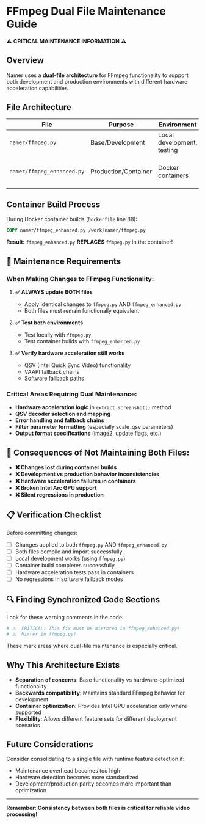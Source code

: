 # FFmpeg Dual File Maintenance Guide

⚠️  **CRITICAL MAINTENANCE INFORMATION** ⚠️

## Overview

Namer uses a **dual-file architecture** for FFmpeg functionality to support both development and production environments with different hardware acceleration capabilities.

## File Architecture

| File | Purpose | Environment | Usage |
|------|---------|-------------|--------|
| `namer/ffmpeg.py` | Base/Development | Local development, testing | Standard FFmpeg operations |
| `namer/ffmpeg_enhanced.py` | Production/Container | Docker containers | Intel GPU hardware acceleration (QSV) |

## Container Build Process

During Docker container builds (`Dockerfile` line 88):

```dockerfile
COPY namer/ffmpeg_enhanced.py /work/namer/ffmpeg.py
```

**Result:** `ffmpeg_enhanced.py` **REPLACES** `ffmpeg.py` in the container!

## 🔧 Maintenance Requirements

### When Making Changes to FFmpeg Functionality:

1. **✅ ALWAYS update BOTH files**
   - Apply identical changes to `ffmpeg.py` AND `ffmpeg_enhanced.py`
   - Both files must remain functionally equivalent

2. **✅ Test both environments**
   - Test locally with `ffmpeg.py` 
   - Test container builds with `ffmpeg_enhanced.py`

3. **✅ Verify hardware acceleration still works**
   - QSV (Intel Quick Sync Video) functionality
   - VAAPI fallback chains
   - Software fallback paths

### Critical Areas Requiring Dual Maintenance:

- **Hardware acceleration logic** in `extract_screenshot()` method
- **QSV decoder selection and mapping**  
- **Error handling and fallback chains**
- **Filter parameter formatting** (especially scale_qsv parameters)
- **Output format specifications** (image2, update flags, etc.)

## 🚨 Consequences of Not Maintaining Both Files:

- **❌ Changes lost during container builds**
- **❌ Development vs production behavior inconsistencies**  
- **❌ Hardware acceleration failures in containers**
- **❌ Broken Intel Arc GPU support**
- **❌ Silent regressions in production**

## 📋 Verification Checklist

Before committing changes:

- [ ] Changes applied to both `ffmpeg.py` AND `ffmpeg_enhanced.py`
- [ ] Both files compile and import successfully
- [ ] Local development works (using `ffmpeg.py`)
- [ ] Container build completes successfully  
- [ ] Hardware acceleration tests pass in containers
- [ ] No regressions in software fallback modes

## 🔍 Finding Synchronized Code Sections

Look for these warning comments in the code:

```python
# ⚠️  CRITICAL: This fix must be mirrored in ffmpeg_enhanced.py!
# ⚠️  Mirror in ffmpeg.py!
```

These mark areas where dual-file maintenance is especially critical.

## Why This Architecture Exists

- **Separation of concerns**: Base functionality vs hardware-optimized functionality
- **Backwards compatibility**: Maintains standard FFmpeg behavior for development
- **Container optimization**: Provides Intel GPU acceleration only where supported
- **Flexibility**: Allows different feature sets for different deployment scenarios

## Future Considerations

Consider consolidating to a single file with runtime feature detection if:
- Maintenance overhead becomes too high
- Hardware detection becomes more standardized
- Development/production parity becomes more important than optimization

---

**Remember: Consistency between both files is critical for reliable video processing!**